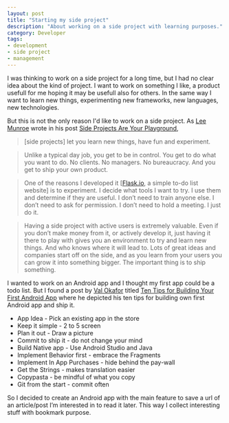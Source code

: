 ```yaml
---
layout: post
title: "Starting my side project"
description: "About working on a side project with learning purposes."
category: Developer
tags:
- development
- side project
- management
---
```


I was thinking to work on a side project for a long time, but I had no clear idea about the kind of project.
I want to work on something I like, a product usefull for me hoping it may be usefull also for others.
In the same way I want to learn new things, experimenting new frameworks, new languages, new technologies.

But this is not the only reason I'd like to work on a side project. 
As [Lee Munroe](https://twitter.com/leemunroe) wrote in his post [Side Projects Are Your Playground](https://medium.com/@leemunroe/side-projects-are-your-playground-a8d1fec5379d), 

> [side projects] let you learn new things, have fun and experiment.

> Unlike a typical day job, you get to be in control. You get to do what you want to do. No clients. No managers. No bureaucracy. And you get to ship your own product.

> One of the reasons I developed it [[Flask.io](http://flask.io/), a simple to-do list website] is to experiment. I decide what tools I want to try. I use them and determine if they are useful. I don’t need to train anyone else. I don’t need to ask for permission. I don’t need to hold a meeting. I just do it.

> Having a side project with active users is extremely valuable. Even if you don’t make money from it, or actively develop it, just having it there to play with gives you an environment to try and learn new things. And who knows where it will lead to. Lots of great ideas and companies start off on the side, and as you learn from your users you can grow it into something bigger. The important thing is to ship something.

I wanted to work on an Android app and I thought my first app could be a todo list. But I found a post by [Val Okafor](http://www.valokafor.com/about-me-val-okafor/) titled [Ten Tips for Building Your First Android App](http://www.valokafor.com/tips-building-your-first-android-app/) where he depicted his ten tips for building own first Android app and ship it.

* App Idea - Pick an existing app in the store
* Keep it simple - 2 to 5 screen
* Plan it out - Draw a picture
* Commit to ship it - do not change your mind
* Build Native app - Use Android Studio and Java
* Implement Behavior first - embrace the Fragments
* Implement In App Purchases - hide behind the pay-wall
* Get the Strings - makes translation easier
* Copypasta - be mindful of what you copy
* Git from the start - commit often

So I decided to create an Android app with the main feature to save a url of an article/post I’m interested in to read it later. This way I collect interesting stuff with bookmark purpose.